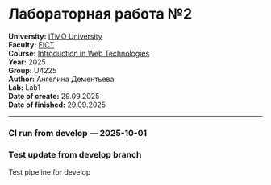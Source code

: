 # Лабораторная работа №2

**University:** [ITMO University](https://itmo.ru/ru/)  
**Faculty:** [FICT](https://fict.itmo.ru)  
**Course:** [Introduction in Web Technologies](https://itmo-ict-faculty.github.io/introduction-in-web-tech/)  
**Year:** 2025  
**Group:** U4225  
**Author:** Ангелина Дементьева  
**Lab:** Lab1  
**Date of create:** 29.09.2025  
**Date of finished:** 29.09.2025  

---


### CI run from develop — 2025-10-01 
### Test update from develop branch
Test pipeline for develop
